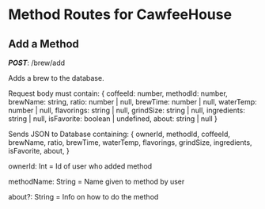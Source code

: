 # Method Routes for CawfeeHouse

## Add a Method

**_POST_**: /brew/add

Adds a brew to the database.

Request body must contain:
{
coffeeId: number,
methodId: number,
brewName: string,
ratio: number | null,
brewTime: number | null,
waterTemp: number | null,
flavorings: string | null,
grindSize: string | null,
ingredients: string | null,
isFavorite: boolean | undefined,
about: string | null
}

Sends JSON to Database containing:
{
ownerId,
methodId,
coffeeId,
brewName,
ratio,
brewTime,
waterTemp,
flavorings,
grindSize,
ingredients,
isFavorite,
about,
}

ownerId: Int = Id of user who added method

methodName: String = Name given to method by user

about?: String = Info on how to do the method
